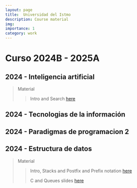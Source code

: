 ```yaml
---
layout: page
title:  Universidad del Istmo 
description: Course material
img: 
importance: 1
category: work
---
```


# Curso 2024B - 2025A

## 2024 - Inteligencia artificial
>
>Material
>>Intro and Search [here](/assets/pdf/Inteligencia_artificial_I.pdf)
>

## 2024 - Tecnologias de la información

## 2024 - Paradigmas de programacion 2

## 2024 - Estructura de datos

>Material
>> Intro, Stacks and Postfix and Prefix notation [here](/assets/pdf/EdC1.pdf)
>>
>> C and Queues slides [here](/assets/pdf/ED.pdf)
>
